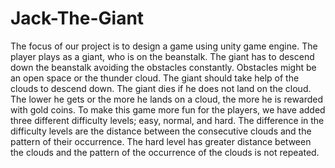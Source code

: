 # Jack-The-Giant
The focus of our project is to design a game using unity game engine. The player plays as a
giant, who is on the beanstalk. The giant has to descend down the beanstalk avoiding the
obstacles constantly. Obstacles might be an open space or the thunder cloud. The giant
should take help of the clouds to descend down. The giant dies if he does not land on the
cloud. The lower he gets or the more he lands on a cloud, the more he is rewarded with gold
coins. To make this game more fun for the players, we have added three different difficulty
levels; easy, normal, and hard. The difference in the difficulty levels are the distance between
the consecutive clouds and the pattern of their occurrence. The hard level has greater distance
between the clouds and the pattern of the occurrence of the clouds is not repeated.
